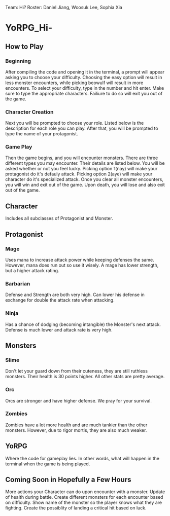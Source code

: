 Team: Hi?
Roster: Daniel Jiang, Woosuk Lee, Sophia Xia

# YoRPG_Hi-

## How to Play
### Beginning
   After compiling the code and opening it in the terminal, a prompt will appear asking you to choose your difficulty. Choosing the easy option will result in less monster encounters, while picking beowulf will result in more encounters. To select your difficulty, type in the number and hit enter. Make sure to type the appropriate characters. Failiure to do so will exit you out of the game.

### Character Creation
   Next you will be prompted to choose your role. Listed below is the description for each role you can play. After that, you will be prompted to type the name of your protagonist.

### Game Play
   Then the game begins, and you will encounter monsters. There are three different types you may encounter. Their details are listed below. You will be asked whether or not you feel lucky. Picking option 1(nay) will make your protagonist do it's defauly attack. Picking option 2(aye) will make your character do it's specialized attack. Once you clear all monster encounters, you will win and exit out of the game. Upon death, you will lose and also exit out of the game.

## Character
Includes all subclasses of Protagonist and Monster.

## Protagonist
### Mage
Uses mana to increase attack power while keeping defenses the same. However, mana does run out so use it wisely. A mage has lower strength, but a higher attack rating.

### Barbarian
Defense and Strength are both very high. Can lower his defense in exchange for double the attack rate when attacking.

### Ninja
Has a chance of dodging (becoming intangible) the Monster's next attack. Defense is much lower and attack rate is very high.

## Monsters
### Slime
Don't let your guard down from their cuteness, they are still ruthless monsters. Their health is 30 points higher. All other stats are pretty average.

### Orc
Orcs are stronger and have higher defense. We pray for your survival.

### Zombies
Zombies have a lot more health and are much tankier than the other monsters. However, due to rigor mortis, they are also much weaker.

## YoRPG
Where the code for gameplay lies. In other words, what will happen in the terminal when the game is being played.

## Coming Soon in Hopefully a Few Hours

More actions your Character can do upon encounter with a monster.
Update of health during battle.
Create different monsters for each encounter based on difficulty.
Show name of the monster so the player knows what they are fighting.
Create the possiblity of landing a critical hit based on luck.